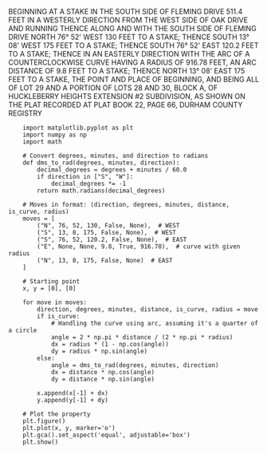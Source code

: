 BEGINNING AT A STAKE IN THE SOUTH SIDE OF FLEMING DRIVE 511.4 FEET IN A WESTERLY DIRECTION FROM THE WEST SIDE OF OAK DRIVE AND RUNNING THENCE ALONG AND WITH THE SOUTH SIDE OF FLEMING DRIVE NORTH 76° 52' WEST 130 FEET TO A STAKE; THENCE SOUTH 13° 08' WEST 175 FEET TO A STAKE; THENCE SOUTH 76° 52' EAST 120.2 FEET TO A STAKE; THENCE IN AN EASTERLY DIRECTION WITH THE ARC OF A COUNTERCLOCKWISE CURVE HAVING A RADIUS OF 916.78 FEET, AN ARC DISTANCE OF 9.8 FEET TO A STAKE; THENCE NORTH 13° 08' EAST 175 FEET TO A STAKE, THE POINT AND PLACE OF BEGINNING, AND BEING ALL OF LOT 29 AND A PORTION OF LOTS 28 AND 30, BLOCK A, OF HUCKLEBERRY HEIGHTS EXTENSION #2 SUBDIVISION, AS SHOWN ON THE PLAT RECORDED AT PLAT BOOK 22, PAGE 66, DURHAM COUNTY REGISTRY

        import matplotlib.pyplot as plt
        import numpy as np
        import math
        
        # Convert degrees, minutes, and direction to radians
        def dms_to_rad(degrees, minutes, direction):
            decimal_degrees = degrees + minutes / 60.0
            if direction in ["S", "W"]:
                decimal_degrees *= -1
            return math.radians(decimal_degrees)
        
        # Moves in format: (direction, degrees, minutes, distance, is_curve, radius)
        moves = [
            ("N", 76, 52, 130, False, None),  # WEST
            ("S", 13, 8, 175, False, None),  # WEST
            ("S", 76, 52, 120.2, False, None),  # EAST
            ("E", None, None, 9.8, True, 916.78),  # curve with given radius
            ("N", 13, 8, 175, False, None)  # EAST
        ]
        
        # Starting point
        x, y = [0], [0]
        
        for move in moves:
            direction, degrees, minutes, distance, is_curve, radius = move
            if is_curve:
                # Handling the curve using arc, assuming it's a quarter of a circle
                angle = 2 * np.pi * distance / (2 * np.pi * radius)
                dx = radius * (1 - np.cos(angle))
                dy = radius * np.sin(angle)
            else:
                angle = dms_to_rad(degrees, minutes, direction)
                dx = distance * np.cos(angle)
                dy = distance * np.sin(angle)
                
            x.append(x[-1] + dx)
            y.append(y[-1] + dy)
        
        # Plot the property
        plt.figure()
        plt.plot(x, y, marker='o')
        plt.gca().set_aspect('equal', adjustable='box')
        plt.show()
